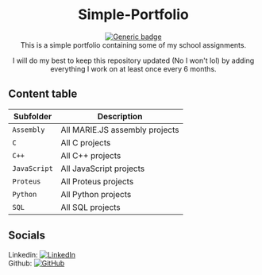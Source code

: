 <div align="center">

# Simple-Portfolio
[![Generic badge](https://img.shields.io/badge/Portfolio-Inactive-<COLOR>.svg)](https://shields.io/)<br />
This is a simple portfolio containing some of my school assignments. <br />

I will do my best to keep this repository updated (No I won't lol)
by adding everything I work on at least once every 6 months.<br />


</div>

## Content table 

| Subfolder                  | Description                                        |
| -------------------------- | -------------------------------------------------- |
| `Assembly`                 | All MARIE.JS assembly projects                     |
| `C`                        | All C projects                                     |
| `C++`                      | All C++ projects                                   |
| `JavaScript`               | All JavaScript projects                            |                             
| `Proteus`                  | All Proteus projects                               |
| `Python`                   | All Python projects                                |
| `SQL`                      | All SQL projects                                   |

</div>

## Socials
Linkedin:  [![LinkedIn][linkedin-badge]][linkedin-profile]<br />
Github:    [![GitHub][github-badge]][github-profile]

[github-badge]: https://img.shields.io/badge/github-%23121011.svg?style=for-the-badge&logo=github&logoColor=white
[github-profile]: https://github.com/DannyLT-code
[linkedin-badge]: https://img.shields.io/badge/linkedin-%230077B5.svg?style=for-the-badge&logo=linkedin&logoColor=white
[linkedin-profile]: [https://www.linkedin.com/in/daniel-de-luna-a28047238/](https://www.linkedin.com/in/daniel-de-luna/)https://www.linkedin.com/in/daniel-de-luna/
